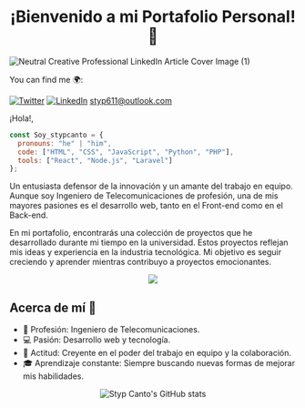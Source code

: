 <div align="center">
  <h1>¡Bienvenido a mi Portafolio Personal! 👋</h1>
</div>



![Neutral Creative Professional LinkedIn Article Cover Image (1)](https://github.com/stypcanto/stypcanto/assets/80213508/3ea60d3e-2598-4c15-9a6a-ece0d8dcfcfb)

You can find me 🌍:

 [![Twitter](https://img.shields.io/badge/-Twitter-1DA1F2?style=flat&logo=twitter&logoColor=white)](https://twitter.com/stypcanto) [![LinkedIn](https://img.shields.io/badge/-LinkedIn-0077B5?style=flat&logo=linkedin&logoColor=white)](https://www.linkedin.com/in/stypcanto/) styp611@outlook.com



¡Hola!,

```javascript
const Soy_stypcanto = {
  pronouns: "he" | "him",
  code: ["HTML", "CSS", "JavaScript", "Python", "PHP"],
  tools: ["React", "Node.js", "Laravel"]
};
```

Un entusiasta defensor de la innovación y un amante del trabajo en equipo. Aunque soy Ingeniero de Telecomunicaciones de profesión, una de mis mayores pasiones es el desarrollo web, tanto en el Front-end como en el Back-end. 

En mi portafolio, encontrarás una colección de proyectos que he desarrollado durante mi tiempo en la universidad. Estos proyectos reflejan mis ideas y experiencia en la industria tecnológica. Mi objetivo es seguir creciendo y aprender mientras contribuyo a proyectos emocionantes.

<div align="center">
  <a href="https://github.com/stypcanto/github-readme-stats">
    <img align="center" src="https://github-readme-stats.vercel.app/api/top-langs/?username=stypcanto" />
  </a>
</div>


## Acerca de mí 🚀

- 💼 Profesión: Ingeniero de Telecomunicaciones.
- 💻 Pasión: Desarrollo web y tecnología.
- 🤝 Actitud: Creyente en el poder del trabajo en equipo y la colaboración.
- 🎓 Aprendizaje constante: Siempre buscando nuevas formas de mejorar mis habilidades.

<div align="center">
  <img src="https://github-readme-stats.vercel.app/api?username=stypcanto&show_icons=true&theme=transparent" alt="Styp Canto's GitHub stats" />
</div>

